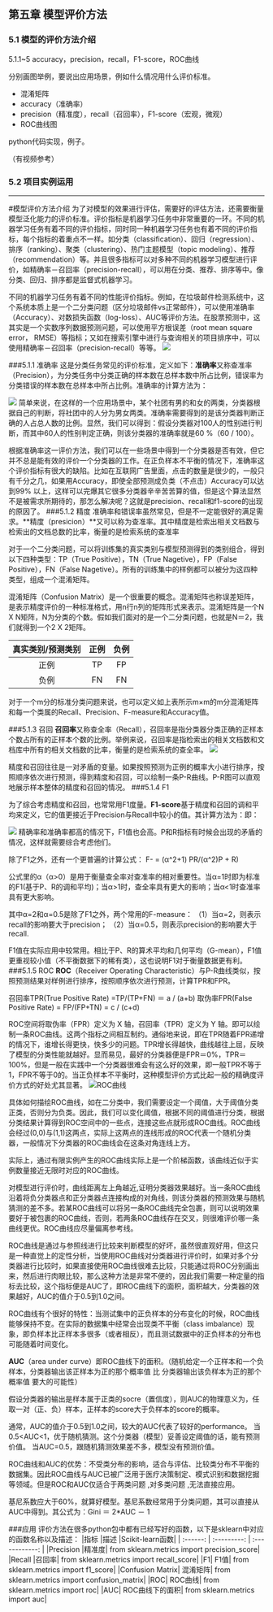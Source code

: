 ﻿
## 第五章 模型评价方法

### 5.1 模型的评价方法介绍

5.1.1~5 accuracy，precision，recall，F1-score，ROC曲线

分别画图举例，要说出应用场景，例如什么情况用什么评价标准。

*   混淆矩阵
*   accuracy（准确率）
*   precision（精准度），recall（召回率），F1-score（宏观，微观）
*   ROC曲线图

python代码实现，例子。

（有视频参考）

### 5.2 项目实例运用

---

#模型评价方法介绍
为了对模型的效果进行评估，需要好的评估方法，还需要衡量模型泛化能力的评价标准。评价指标是机器学习任务中非常重要的一环。不同的机器学习任务有着不同的评价指标，同时同一种机器学习任务也有着不同的评价指标，每个指标的着重点不一样。如分类（classification）、回归（regression）、排序（ranking）、聚类（clustering）、热门主题模型（topic modeling）、推荐（recommendation）等。并且很多指标可以对多种不同的机器学习模型进行评价，如精确率－召回率（precision-recall），可以用在分类、推荐、排序等中。像分类、回归、排序都是监督式机器学习。

不同的机器学习任务有着不同的性能评价指标。例如，在垃圾邮件检测系统中，这个系统本质上是一个二分类问题（区分垃圾邮件vs正常邮件），可以使用准确率（Accuracy）、对数损失函数（log-loss）、AUC等评价方法。在股票预测中，这其实是一个实数序列数据预测问题，可以使用平方根误差（root mean square error， RMSE）等指标；又如在搜索引擎中进行与查询相关的项目排序中，可以使用精确率－召回率（precision-recall）等等。
![](https://upload-images.jianshu.io/upload_images/5401649-210d12e31d3258ab.png?imageMogr2/auto-orient/strip%7CimageView2/2/w/1240)

###5.1.1 准确率
这是分类任务常见的评价标准，定义如下：**准确率**又称查准率（Precision），为分类任务中分类正确的样本数在总样本数中所占比例，错误率为分类错误的样本数在总样本中所占比例。准确率的计算方法为：

![](https://upload-images.jianshu.io/upload_images/5401649-31681a77fe06743a.png?imageMogr2/auto-orient/strip%7CimageView2/2/w/1240)
简单来说，在这样的一个应用场景中，某个社团有男的和女的两类，分类器根据自己的判断，将社团中的人分为男女两类。准确率需要得到的是该分类器判断正确的人占总人数的比例。显然，我们可以得到：假设分类器对100人的性别进行判断，而其中60人的性别判定正确，则该分类器的准确率就是60 %（60 / 100）。

根据准确率这一评价方法，我们可以在一些场景中得到一个分类器是否有效，但它并不总是能有效的评价一个分类器的工作。在正负样本不平衡的情况下，准确率这个评价指标有很大的缺陷。比如在互联网广告里面，点击的数量是很少的，一般只有千分之几，如果用Accuracy，即使全部预测成负类（不点击）Accuracy可以达到99% 以上，这样可以完爆其它很多分类器辛辛苦苦算的值，但是这个算法显然不是被需求所期待的，那怎么解决呢？这就是precision、recall和f1-score的出现的原因了。
###5.1.2 精度
准确率和错误率虽然常见，但是不一定能很好的满足需求。**精度（presicion）**又可以称为查准率。其中精度是检索出相关文档数与检索出的文档总数的比率，衡量的是检索系统的查准率

对于一个二分类问题，可以将训练集的真实类别与模型预测得到的类别组合，得到以下四种类型：TP（True Positive），TN（True Nagetive），FP（False Positive），FN（False Nagetive）。所有的训练集中的样例都可以被分为这四种类型，组成一个混淆矩阵。

混淆矩阵（Confusion Matrix）是一个很重要的概念。混淆矩阵也称误差矩阵，是表示精度评价的一种标准格式，用n行n列的矩阵形式来表示。混淆矩阵是一个N X N矩阵，N为分类的个数。假如我们面对的是一个二分类问题，也就是N＝2，我们就得到一个2 X 2矩阵。

| 真实类别/预测类别 |   正例    |  负例          |
| :------:      | :---------:  | :------------:  |
| 正例        |   TP   |   FP  |
| 负例        |    FN    |  FN  |

对于一个m分的标准分类问题来说，也可以定义如上表所示m×m的m分混淆矩阵和每一个类属的Recall、Precision、F-measure和Accuracy值。


###5.1.3 召回
**召回率**又称查全率（Recall），召回率是指分类器分类正确的正样本个数占所有的正样本个数的比例。举例来说，召回率是指检索出的相关文档数和文档库中所有的相关文档数的比率，衡量的是检索系统的查全率。
![](https://upload-images.jianshu.io/upload_images/5401649-050b7181900d2689.png?imageMogr2/auto-orient/strip%7CimageView2/2/w/1240)

精度和召回往往是一对矛盾的变量。如果按照预测为正例的概率大小进行排序，按照顺序依次进行预测，得到精度和召回，可以绘制一条P-R曲线。P-R图可以直观地展示样本整体的精度和召回的情况。
###5.1.4 F1

为了综合考虑精度和召回，也常常用F1度量。**F1-score**基于精度和召回的调和平均来定义，它的值更接近于Precision与Recall中较小的值。其计算方法为：即： 

![](https://upload-images.jianshu.io/upload_images/5401649-da5965368bfdca12.png?imageMogr2/auto-orient/strip%7CimageView2/2/w/1240)
精确率和准确率都高的情况下，F1值也会高。P和R指标有时候会出现的矛盾的情况，这样就需要综合考虑他们。

除了F1之外，还有一个更普遍的计算公式：
F- = (α^2+1) PR/(α^2)P + R)

公式里的α（α>0）是用于衡量查全率对查准率的相对重要性。当α=1时即为标准的F1(基于P、R的调和平均)；当α>1时，查全率具有更大的影响；当α<1时查准率具有更大影响。

其中α=2和α=0.5是除了F1之外，两个常用的F-measure：
（1）当α=2，则表示recall的影响要大于precision；
（2）当α=0.5，则表示precision的影响要大于recall.

F1值在实际应用中较常用。相比于P、R的算术平均和几何平均（G-mean），F1值更重视较小值（不平衡数据下的稀有类），这也说明F1对于衡量数据更有利。
###5.1.5 ROC
**ROC**（Receiver Operating Characteristic）与P-R曲线类似，按照预测结果对样例进行排序，按照顺序依次进行预测，计算TPR和FPR。

召回率TPR(True Positive Rate) =TP/(TP+FN) ＝ a / (a+b)
取伪率FPR(False Positive Rate) = FP/(FP+TN) = c / (c+d)

ROC空间将取伪率（FPR）定义为 X 轴，召回率（TPR）定义为 Y 轴。即可以绘制一条ROC曲线。这两个指标之间相互制约。通俗地来说，即在TPR随着FPR递增的情况下，谁增长得更快，快多少的问题。TPR增长得越快，曲线越往上屈，反映了模型的分类性能就越好。显而易见，最好的分类器便是FPR＝0%，TPR＝100%，但是一般在实践中一个分类器很难会有这么好的效果，即一般TPR不等于1，FPR不等于0的。当正负样本不平衡时，这种模型评价方式比起一般的精确度评价方式的好处尤其显著。 
![ROC曲线](https://upload-images.jianshu.io/upload_images/5401649-d869f3c35958ca9c.png?imageMogr2/auto-orient/strip%7CimageView2/2/w/1240)

具体如何描绘ROC曲线，如在二分类中，我们需要设定一个阈值，大于阈值分类正类，否则分为负类。因此，我们可以变化阈值，根据不同的阈值进行分类，根据分类结果计算得到ROC空间中的一些点，连接这些点就形成ROC曲线。ROC曲线会经过(0,0)与(1,1)这两点，实际上这两点的连线形成的ROC代表一个随机分类器，一般情况下分类器的ROC曲线会在这条对角连线上方。 

实际上，通过有限实例产生的ROC曲线实际上是一个阶梯函数，该曲线近似于实例数量接近无限时对应的ROC曲线。

对模型进行评价时，曲线距离左上角越近,证明分类器效果越好。当一条ROC曲线沿着将负分类器点和正分类器点连接构成的对角线，则该分类器的预测效果与随机猜测的差不多。若某ROC曲线可以将另一条ROC曲线完全包裹，则可以说明效果要好于被包裹的ROC曲线，否则，若两条ROC曲线存在交叉，则很难评价哪一条曲线更优。ROC曲线应尽量偏离参考线。

ROC曲线是通过与参照线进行比较来判断模型的好坏，虽然很直观好用，但这只是一种直觉上的定性分析，当使用ROC曲线对分类器进行评价时，如果对多个分类器进行比较时，如果直接使用ROC曲线很难去比较，只能通过将ROC分别画出来，然后进行肉眼比较，那么这种方法是非常不便的，因此我们需要一种定量的指标去比较，这个指标便是AUC了，即ROC曲线下的面积，面积越大，分类器的效果越好，AUC的值介于0.5到1.0之间。

ROC曲线有个很好的特性：当测试集中的正负样本的分布变化的时候，ROC曲线能够保持不变。在实际的数据集中经常会出现类不平衡（class imbalance）现象，即负样本比正样本多很多（或者相反），而且测试数据中的正负样本的分布也可能随着时间变化。

**AUC**（area under curve）即ROC曲线下的面积。（随机给定一个正样本和一个负样本，分类器输出该正样本为正的那个概率值 比 分类器输出该负样本为正的那个概率值 要大的可能性）

假设分类器的输出是样本属于正类的socre（置信度），则AUC的物理意义为，任取一对（正、负）样本，正样本的score大于负样本的score的概率。

通常，AUC的值介于0.5到1.0之间，较大的AUC代表了较好的performance。
当0.5<AUC<1，优于随机猜测。这个分类器（模型）妥善设定阈值的话，能有预测价值。
当AUC=0.5，跟随机猜测效果差不多，模型没有预测价值。

ROC曲线和AUC的优势：不受类分布的影响，适合与评估、比较类分布不平衡的数据集。因此ROC曲线与AUC已被广泛用于医疗决策制定、模式识别和数据挖掘等领域。但是ROC和AUC仅适合于两类问题 ,对多类问题 ,无法直接应用。

基尼系数应大于60%，就算好模型。基尼系数经常用于分类问题，其可以直接从AUC中得到。其公式为：Gini ＝ 2*AUC － 1

###应用
评价方法在很多python包中都有已经写好的函数，以下是sklearn中对应的函数名称以及描述：
|指标	|描述	|Scikit-learn函数|
| :------:      | :---------:  | :------------:  |
|Precision	|精准度|	from sklearn.metrics import precision_score|
|Recall	|召回率|	from sklearn.metrics import recall_score|
|F1|	F1值|	from sklearn.metrics import f1_score|
|Confusion Matrix|	混淆矩阵|	from sklearn.metrics import confusion_matrix|
|ROC|	ROC曲线|	from sklearn.metrics import roc|
|AUC|	ROC曲线下的面积|	from sklearn.metrics import auc|






